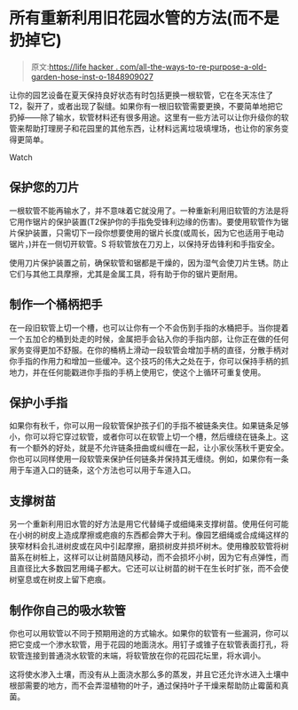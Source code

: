 # 所有重新利用旧花园水管的方法(而不是扔掉它)

> 原文:[https://life hacker . com/all-the-ways-to-re-purpose-a-old-garden-hose-inst-o-1848909027](https://lifehacker.com/all-the-ways-to-repurpose-an-old-garden-hose-instead-o-1848909027)

让你的园艺设备在夏天保持良好状态有时包括更换一根软管，它在冬天冻住了T2，裂开了，或者出现了裂缝。如果你有一根旧软管需要更换，不要简单地把它扔掉——除了输水，软管材料还有很多用途。这里有一些方法可以让你升级你的软管来帮助打理房子和花园里的其他东西，让材料远离垃圾填埋场，也让你的家务变得更简单。

Watch

## 保护您的刀片

一根软管不能再输水了，并不意味着它就没用了。一种重新利用旧软管的方法是将它用作锯片的保护装置(T2保护你的手指免受锋利边缘的伤害)。要使用软管作为锯片保护装置，只需切下一段你想要使用的锯片长度(或周长，因为它也适用于电动锯片，)并在一侧切开软管。S 将软管放在刀刃上，以保持牙齿锋利和手指安全。

使用刀片保护装置之前，确保软管和锯都是干燥的，因为湿气会使刀片生锈。防止它们与其他工具摩擦，尤其是金属工具，将有助于你的锯片更耐用。

## 制作一个桶柄把手

在一段旧软管上切一个槽，也可以让你有一个不会伤到手指的水桶把手。当你提着一个五加仑的桶到处走的时候，金属把手会钻入你的手指内部，让你正在做的任何家务变得更加不舒服。在你的桶柄上滑动一段软管会增加手柄的直径，分散手柄对你手指的作用力和增加一些缓冲。这个技巧的伟大之处在于，你可以保持手柄的抓地力，并在任何能戳进你手指的手柄上使用它，使这个上循环可重复使用。

## 保护小手指

如果你有秋千，你可以用一段软管保护孩子们的手指不被链条夹住。如果链条足够小，你可以将它穿过软管，或者你可以在软管上切一个槽，然后缠绕在链条上。这有一个额外的好处，就是不允许链条扭曲或纠缠在一起，让小家伙荡秋千更安全。你也可以同样使用一段软管来保护任何链条并保持其无缠绕。例如，如果你有一条用于车道入口的链条，这个方法也可以用于车道入口。

## 支撑树苗

另一个重新利用旧水管的好方法是用它代替绳子或细绳来支撑树苗。使用任何可能在小树的树皮上造成摩擦或疤痕的东西都会弊大于利。像园艺细绳或合成绳这样的狭窄材料会扎进树皮或在风中引起摩擦，磨损树皮并损坏树木。使用橡胶软管将树苗系在树桩上，这样可以让树苗随风移动，而不会损坏小树，因为它有点弹性，而且直径比大多数园艺用绳子都大。它还可以让树苗的树干在生长时扩张，而不会使树窒息或在树皮上留下疤痕。

## 制作你自己的吸水软管

你也可以用软管以不同于预期用途的方式输水。如果你的软管有一些漏洞，你可以把它变成一个渗水软管，用于花园的地面浇水。用钉子或锥子在软管表面打孔，将软管连接到普通浇水软管的末端，将软管放在你的花园花坛里，将水调小。

这将使水渗入土壤，而没有从上面浇水那么多的蒸发，并且它还允许水进入土壤中根部需要的地方，而不会弄湿植物的叶子，通过保持叶子干燥来帮助防止霉菌和真菌。